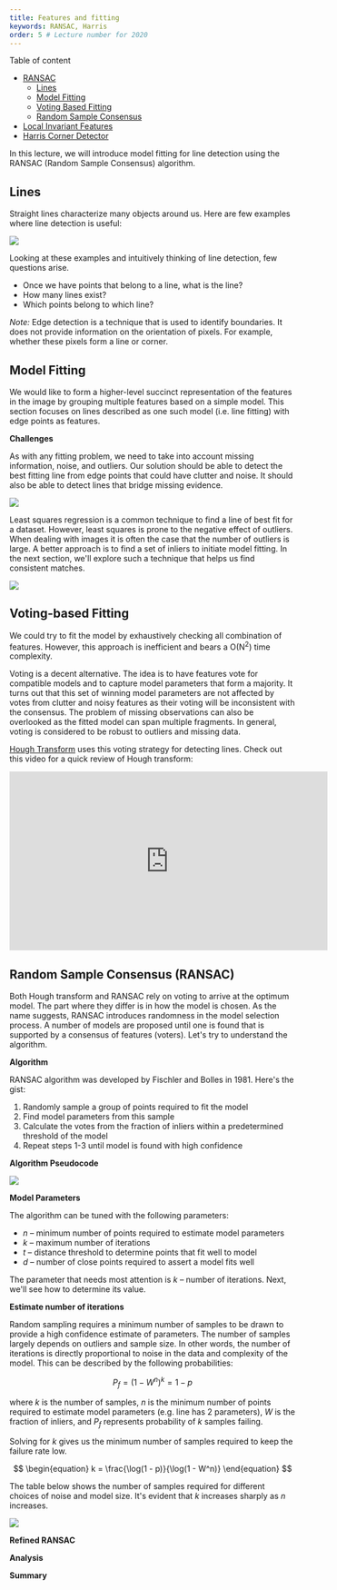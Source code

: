 ```yaml
---
title: Features and fitting
keywords: RANSAC, Harris
order: 5 # Lecture number for 2020
---
```


[//]: # (TODO!!!  ** overall intro **)


Table of content

- [RANSAC](#ransac)
  - [Lines](#lines)
  - [Model Fitting](#model-fitting)
  - [Voting Based Fitting](#voting-based-fitting)
  - [Random Sample Consensus](#random-sample-consensus)
- [Local Invariant Features](#local-invariant-features)
- [Harris Corner Detector](#harris-corner-detector)

[//]: # (This is how you can make a comment that won't appear in the web page! It might be visible on some machines/browsers so use this only for development.)

[//]: # (Notice in the table of contents that [First Big Topic] matches #first-big-topic, except for all lowercase and spaces are replaced with dashes. This is important so that the table of contents links properly to the sections)

[//]: # (Leave this line here, but you can replace the name field with anything! It's used in the HTML structure of the page but isn't visible to users)


<a name='ransac'></a>

In this lecture, we will introduce model fitting for line detection using the RANSAC (Random Sample Consensus) algorithm.

<a name='lines'></a>
## Lines

Straight lines characterize many objects around us. Here are few examples where line detection is useful:

<div class="fig figcenter">
  <img src="{{ site.baseurl }}/assets/pixels/lines-intro.png">
</div>

Looking at these examples and intuitively thinking of line detection, few questions arise.
- Once we have points that belong to a line, what is the line?
- How many lines exist?
- Which points belong to which line?

_Note:_ Edge detection is a technique that is used to identify boundaries. It does not provide information on the orientation of pixels. For example, whether these pixels form a line or corner.

<a name='model-fitting'></a>
## Model Fitting

We would like to form a higher-level succinct representation of the features in the image by grouping multiple features based on a simple model. This section focuses on lines described as one such model (i.e. line fitting) with edge points as features.

**Challenges**

As with any fitting problem, we need to take into account missing information, noise, and outliers. Our solution should be able to detect the best fitting line from edge points that could have clutter and noise. It should also be able to detect lines that bridge missing evidence.

<div class="fig figcenter">
  <img src="{{ site.baseurl }}/assets/pixels/line-fitting-challenges.png">
</div>

Least squares regression is a common technique to find a line of best fit for a dataset. However, least squares is prone to the negative effect of outliers. When dealing with images it is often the case that the number of outliers is large. A better approach is to find a set of inliers to initiate model fitting. In the next section, we'll explore such a technique that helps us find consistent matches.

<div class="fig figcenter">
  <img src="{{ site.baseurl }}/assets/pixels/line-fitting-outliers.png">
</div>

<a name='voting-based-fitting'></a>
## Voting-based Fitting

We could try to fit the model by exhaustively checking all combination of features. However, this approach is inefficient and bears a O(N<sup>2</sup>) time complexity.

Voting is a decent alternative. The idea is to have features vote for compatible models and to capture model parameters that form a majority. It turns out that this set of winning model parameters are not affected by votes from clutter and noisy features as their voting will be inconsistent with the consensus. The problem of missing observations can also be overlooked as the fitted model can span multiple fragments. In general, voting is considered to be robust to outliers and missing data.

[Hough Transform](../edge_detection) uses this voting strategy for detecting lines. Check out this video for a quick review of Hough transform:

<iframe style="display: block; margin: auto;" width="560" height="315" src="https://www.youtube.com/embed/4zHbI-fFIlI" frameborder="0" allow="accelerometer; autoplay; clipboard-write; encrypted-media; gyroscope; picture-in-picture" allowfullscreen></iframe>

<!-- <<image 4.6 slide 11>> -->

<a name='random-sample-consensus'></a>
## Random Sample Consensus (RANSAC)

Both Hough transform and RANSAC rely on voting to arrive at the optimum model. The part where they differ is in how the model is chosen. As the name suggests, RANSAC introduces randomness in the model selection process. A number of models are proposed until one is found that is supported by a consensus of features (voters). Let's try to understand the algorithm.

**Algorithm**

RANSAC algorithm was developed by Fischler and Bolles in 1981. Here's the gist:

1. Randomly sample a group of points required to fit the model
2. Find model parameters from this sample
3. Calculate the votes from the fraction of inliers within a predetermined threshold of the model
4. Repeat steps 1-3 until model is found with high confidence

**Algorithm Pseudocode**

<div class="fig figcenter">
  <img src="{{ site.baseurl }}/assets/pixels/ransac-pseudocode.png">
</div>

**Model Parameters**

The algorithm can be tuned with the following parameters:

- $n$ – minimum number of points required to estimate model parameters
- $k$ – maximum number of iterations
- $t$ – distance threshold to determine points that fit well to model
- $d$ – number of close points required to assert a model fits well

The parameter that needs most attention is _k_ – number of iterations. Next, we'll see how to determine its value.

**Estimate number of iterations**

Random sampling requires a minimum number of samples to be drawn to provide a high confidence estimate of parameters. The number of samples largely depends on outliers and sample size. In other words, the number of iterations is directly proportional to noise in the data and complexity of the model. This can be described by the following probabilities:

$$ \begin{equation} P_f = (1 - W^n)^k = 1 - p \end{equation} $$

where $k$ is the number of samples,  $n$ is the minimum number of points required to estimate model parameters (e.g. line has 2 parameters), $W$ is the fraction of inliers, and $P_f$ represents probability of _k_ samples failing.

Solving for $k$ gives us the minimum number of samples required to keep the failure rate low.

$$ \begin{equation} k = \frac{\log(1 - p)}{\log(1 - W^n)} \end{equation} $$

The table below shows the number of samples required for different choices of noise and model size. It's evident that $k$ increases sharply as $n$ increases.

<div class="fig figcenter">
  <img src="{{ site.baseurl }}/assets/pixels/RANSAC-number-of-iterations.png">
</div>

**Refined RANSAC**

**Analysis**

**Summary**

<a name='local-invariant-features'></a>

<a name='harris-corner-detector'></a>
